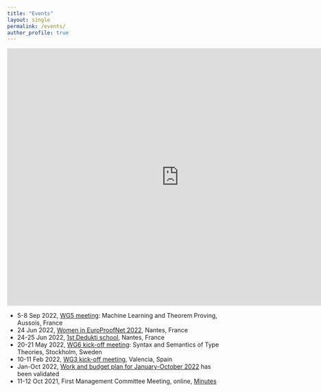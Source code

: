 ```yaml
---
title: "Events"
layout: single
permalink: /events/
author_profile: true
---
```


<iframe src="https://calendar.google.com/calendar/embed?src=tifr4i78iakfnioku9bebr7dhc%40group.calendar.google.com&ctz=Europe%2FParis" style="border: 0" width="800" height="600" frameborder="0" scrolling="no"></iframe>

* 5-8 Sep 2022, [WG5 meeting](/wg5-aitp22): Machine Learning and Theorem Proving, Aussois, France
* 24 Jun 2022, [Women in EuroProofNet 2022](/women-epn-2022), Nantes, France
* 24-25 Jun 2022, [1st Dedukti school](/dedukti-school-2022), Nantes, France
* 20-21 May 2022, [WG6 kick-off meeting](/wg6-kickoff-stockholm): Syntax and Semantics of Type Theories, Stockholm, Sweden
* 10-11 Feb 2022, [WG3 kick-off meeting](https://europroofnet.github.io/wg3-meeting1), Valencia, Spain
* Jan-Oct 2022, [Work and budget plan for January-October 2022](https://europroofnet.github.io/work-plan-1/) has been validated
* 11-12 Oct 2021, First Management Committee Meeting, online, [Minutes](/assets/documents/MC1-minutes.pdf)